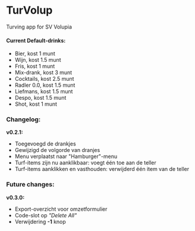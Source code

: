 # TurVolup
Turving app for SV Volupia

#### Current Default-drinks:
  - Bier,        kost 1 munt
  - Wijn,        kost 1.5 munt
  - Fris,        kost 1 munt
  - Mix-drank,   kost 3 munt
  - Cocktails,   kost 2.5 munt
  - Radler 0.0,  kost 1.5 munt
  - Liefmans,    kost 1.5 munt
  - Despo,       kost 1.5 munt
  - Shot,        kost 1 munt

### Changelog:
**v0.2.1:**
  - Toegevoegd de drankjes
  - Gewijzigd de volgorde van dranjes
  - Menu verplaatst naar "Hamburger"-menu
  - Turf-items zijn nu aanklikbaar: voegt één toe aan de teller
  - Turf-items aanklikken en vasthouden: verwijderd één item van de teller

### Future changes:
**v0.3.0:**
  - Export-overzicht voor omzetformulier
  - Code-slot op _"Delete All"_
  - Verwijdering **-1** knop
